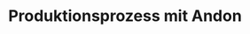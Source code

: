 ---
layout: article
title: Produktionsprozess mit Andon
description: 
  - Dieses Template bietet ein Andon Übersicht mit 5 verschiedenen Signalen. Es läuft ein Scriipt welches die Werte manipuliert. Entfernen Sie dieses Timer-Script und fügen Sie Ihre Datenquelle hinzu um es für Ihre Zwecke verwenden zu können.
lang: de
weight: 500
isDraft: false
ref: Production_Process_Andon
carousel: 
category:
  - Andon
  - Recommended
image: Production_Process_Andon_DE.png
download: Production_Process_Andon_DE.pbmx
overview_description:
overview_benefits:
overview_data_sources:
---